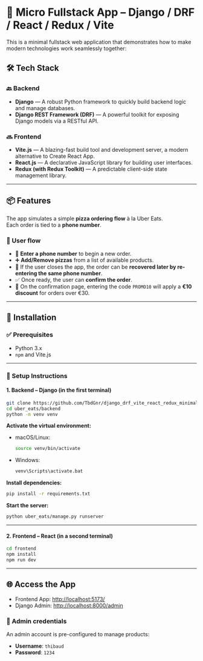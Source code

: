 # 🍕 Micro Fullstack App – Django / DRF / React / Redux / Vite

This is a minimal fullstack web application that demonstrates how to make modern technologies work seamlessly together:

## 🛠️ Tech Stack

### 🔙 Backend
- **Django** — A robust Python framework to quickly build backend logic and manage databases.
- **Django REST Framework (DRF)** — A powerful toolkit for exposing Django models via a RESTful API.

### 🔜 Frontend
- **Vite.js** — A blazing-fast build tool and development server, a modern alternative to Create React App.
- **React.js** — A declarative JavaScript library for building user interfaces.
- **Redux (with Redux Toolkit)** — A predictable client-side state management library.

---

## 📦 Features

The app simulates a simple **pizza ordering flow** à la Uber Eats.  
Each order is tied to a **phone number**.

### 🔄 User flow

- 🧾 **Enter a phone number** to begin a new order.
- ➕ **Add/Remove pizzas** from a list of available products.
- 💾 If the user closes the app, the order can be **recovered later by re-entering the same phone number**.
- ✅ Once ready, the user can **confirm the order**.
- 🎁 On the confirmation page, entering the code `PROMO10` will apply a **€10 discount** for orders over €30.

---

## 🚀 Installation

### ✅ Prerequisites
- Python 3.x
- `npm` and Vite.js

---

### 📁 Setup Instructions

#### 1. Backend – Django (in the first terminal)

```bash
git clone https://github.com/TbdGnr/django_drf_vite_react_redux_minimal_app
cd uber_eats/backend
python -m venv venv
```

**Activate the virtual environment:**
- macOS/Linux:
  ```bash
  source venv/bin/activate
  ```
- Windows:
  ```bash
  venv\Scripts\activate.bat
  ```

**Install dependencies:**
```bash
pip install -r requirements.txt
```

**Start the server:**
```bash
python uber_eats/manage.py runserver
```

---

#### 2. Frontend – React (in a second terminal)

```bash
cd frontend
npm install
npm run dev
```

---

## 🌐 Access the App

- Frontend App: [http://localhost:5173/](http://localhost:5173/)
- Django Admin: [http://localhost:8000/admin](http://localhost:8000/admin)

### 👤 Admin credentials

An admin account is pre-configured to manage products:

- **Username**: `thibaud`  
- **Password**: `1234`
